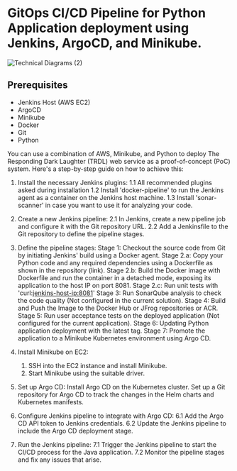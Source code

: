 # GitOps CI/CD Pipeline for Python Application deployment using Jenkins, ArgoCD, and Minikube.
![Technical Diagrams (2)](https://github.com/NavazishS/test/assets/72895399/b765bb31-d997-4249-8df2-4f711ddf61fc)

## Prerequisites

- Jenkins Host (AWS EC2)
- ArgoCD
- Minikube
- Docker
- Git
- Python

You can use a combination of AWS, Minikube, and Python to deploy The Responding Dark Laughter (TRDL) web service as a proof-of-concept (PoC) system. Here's a step-by-step guide on how to achieve this:

1. Install the necessary Jenkins plugins:
   1.1 All recommended plugins asked during installation
   1.2 Install 'docker-pipeline' to run the Jenkins agent as a container on the Jenkins host machine.
   1.3 Install 'sonar-scanner' in case you want to use it for analyzing your code.

2. Create a new Jenkins pipeline:
   2.1 In Jenkins, create a new pipeline job and configure it with the Git repository URL.
   2.2 Add a Jenkinsfile to the Git repository to define the pipeline stages.

3. Define the pipeline stages:
    Stage 1: Checkout the source code from Git by initiating Jenkins' build using a Docker agent.
    Stage 2.a: Copy your Python code and any required dependencies using a Dockerfile as shown in the repository (link).
    Stage 2.b: Build the Docker image with Dockerfile and run the container in a detached mode, exposing its application to the host IP on port 8081.
	Stage 2.c: Run unit tests with 'curl:<jenkins-host-ip:8081>'
    Stage 3: Run SonarQube analysis to check the code quality (Not configured in the current solution).
    Stage 4: Build and Push the Image to the Docker Hub or JFrog repositories or ACR.
    Stage 5: Run user acceptance tests on the deployed application (Not configured for the current application).
	Stage 6: Updating Python application deployment with the latest tag.
    Stage 7: Promote the application to a Minikube Kubernetes environment using Argo CD.
	
4. Install Minikube on EC2:
   1. SSH into the EC2 instance and install Minikube.
   2. Start Minikube using the suitable driver.

5. Set up Argo CD:
    Install Argo CD on the Kubernetes cluster.
    Set up a Git repository for Argo CD to track the changes in the Helm charts and Kubernetes manifests.

6. Configure Jenkins pipeline to integrate with Argo CD:
   6.1 Add the Argo CD API token to Jenkins credentials.
   6.2 Update the Jenkins pipeline to include the Argo CD deployment stage.

7. Run the Jenkins pipeline:
   7.1 Trigger the Jenkins pipeline to start the CI/CD process for the Java application.
   7.2 Monitor the pipeline stages and fix any issues that arise.

